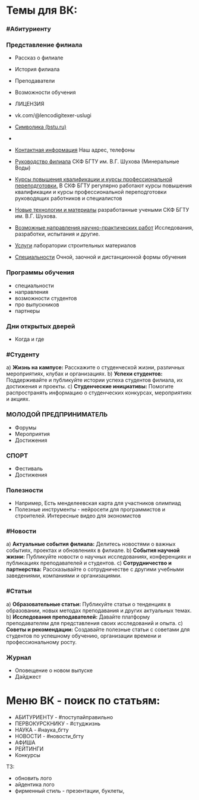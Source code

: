 # Темы для ВК:
### #Абитуриенту

### Представление филиала
- Рассказ о филиале
- История филиала
- Преподаватели
- Возможности обучения
- ЛИЦЕНЗИЯ
- vk.com/@lencodigitexer-uslugi 
- [Символика (bstu.ru)](https://www.bstu.ru/about/overall_info/simvolika)
- 

- [Контактная информация](https://www.bstu.ru/structure/branches/severo-kavkaz/cont "Контактная информация")
        Наш адрес, телефоны
- [Руководство филиала](https://www.bstu.ru/structure/branches/severo-kavkaz/rukovodstvo "Руководство филиала")
        СКФ БГТУ им. В.Г. Шухова (Минеральные Воды)
- [Курсы повышения квалификации и курсы профессиональной переподготовки.](https://www.bstu.ru/structure/branches/severo-kavkaz/training "Курсы повышения квалификации и курсы профессиональной переподготовки.")
        В СКФ БГТУ регулярно работают курсы повышения квалификации и курсы профессиональной переподготовки руководящих работников и специалистов
- [Новые технологии и материалы](https://www.bstu.ru/structure/branches/severo-kavkaz/new_technologies "Новые технологии и материалы")
       разработанные учеными СКФ БГТУ им. В.Г. Шухова.
- [Возможные направления научно-практических работ](https://www.bstu.ru/structure/branches/severo-kavkaz/theoretical_and_practical "Возможные направления научно-практических работ")
        Исследования, разработки, испытания и другие.
- [Услуги](https://www.bstu.ru/structure/branches/severo-kavkaz/servicies "Услуги")
	    лаборатории строительных материалов
- [Специальности](https://www.bstu.ru/structure/branches/severo-kavkaz/specialties_list "Специальности")
    Очной, заочной и дистанционной формы обучения
### Программы обучения
- специальности
- направления
- возможности студентов
- про выпускников
- партнеры
### Дни открытых дверей
- Когда и где

### #Студенту

a) **Жизнь на кампусе:** Расскажите о студенческой жизни, различных мероприятиях, клубах и организациях. 
b) **Успехи студентов:** Поддерживайте и публикуйте истории успеха студентов филиала, их достижения и проекты. 
c) **Студенческие инициативы:** Помогите распространять информацию о студенческих конкурсах, мероприятиях и акциях.
### МОЛОДОЙ ПРЕДПРИНИМАТЕЛЬ
- Форумы
- Мероприятия
- Достижения
### СПОРТ
- Фестиваль
- Достижения
### Полезности
- Например, Есть менделеевская карта для участников олимпиад
- Полезные инструменты - нейросети для программистов и строителей. Интересные видео для экономистов

### #Новости

a) **Актуальные события филиала:** Делитесь новостями о важных событиях, проектах и обновлениях в филиале. 
b) **События научной жизни:** Публикуйте новости о научных исследованиях, конференциях и публикациях преподавателей и студентов. 
c) **Сотрудничество и партнерства:** Рассказывайте о сотрудничестве с другими учебными заведениями, компаниями и организациями.

### #Статьи

a) **Образовательные статьи:** Публикуйте статьи о тенденциях в образовании, новых методах преподавания и других актуальных темах. 
b) **Исследования преподавателей:** Давайте платформу преподавателям для представления своих исследований и опыта. 
c) **Советы и рекомендации:** Создавайте полезные статьи с советами для студентов по успешному обучению, организации времени и профессиональному росту.

### Журнал
- Оповещение о новом выпуске
- Дайджест

# Меню ВК - поиск по статьям:
- АБИТУРИЕНТУ - #поступайправильно
- ПЕРВОКУРСКНИКУ - #студжизнь
- НАУКА - #наука_бгту
- НОВОСТИ - #новости_бгту
- АФИША
- РЕЙТИНГИ
- Конкурсы



ТЗ:
- обновить лого
- айдентика лого
- фирменный стиль - презентации, буклеты, 